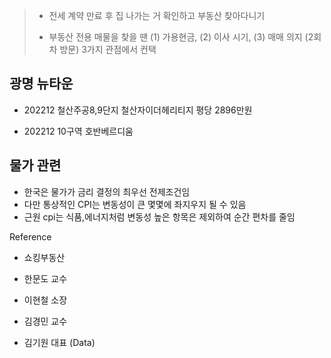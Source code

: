 > - 전세 계약 만료 후 집 나가는 거 확인하고 부동산 찾아다니기
> 
> - 부동산 전용 매물을 찾을 땐 (1) 가용현금, (2) 이사 시기, (3) 매매 의지 (2회차 방문) 3가지  관점에서 컨택

## 광명 뉴타운

- 202212 철산주공8,9단지 철산자이더헤리티지 평당 2896만원

- 202212 10구역 호반베르디움

## 물가 관련

- 한국은 물가가 금리 결정의 최우선 전제조건임
- 다만 통상적인 CPI는 변동성이 큰 몇몇에 좌지우지 될 수 있음
- 근원 cpi는 식품,에너지처럼 변동성 높은 항목은 제외하여 순간 편차를 줄임

Reference

- 쇼킹부동산

- 한문도 교수

- 이현철 소장

- 김경민 교수

- 김기원 대표 (Data)
